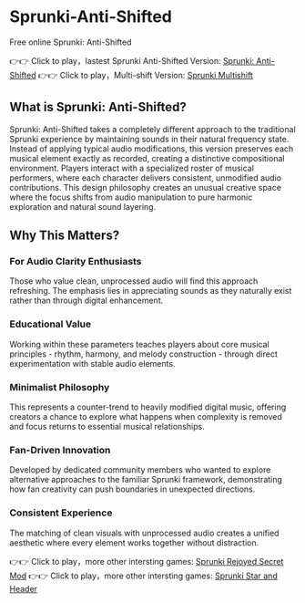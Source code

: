 # Sprunki-Anti-Shifted
Free online Sprunki: Anti-Shifted


👉👉 Click to play，lastest Sprunki Anti-Shifted Version: [Sprunki: Anti-Shifted](https://game-sprunki.com/games/sprunki-anti-shifted/)
👉👉 Click to play，Multi-shift Version: [Sprunki Multishift](https://game-sprunki.com/games/incredibox-sprunki-multishift/)

## What is Sprunki: Anti-Shifted?
Sprunki: Anti-Shifted takes a completely different approach to the traditional Sprunki experience by maintaining sounds in their natural frequency state. Instead of applying typical audio modifications, this version preserves each musical element exactly as recorded, creating a distinctive compositional environment.
Players interact with a specialized roster of musical performers, where each character delivers consistent, unmodified audio contributions. This design philosophy creates an unusual creative space where the focus shifts from audio manipulation to pure harmonic exploration and natural sound layering.

## Why This Matters?

### For Audio Clarity Enthusiasts
Those who value clean, unprocessed audio will find this approach refreshing. The emphasis lies in appreciating sounds as they naturally exist rather than through digital enhancement.

### Educational Value
Working within these parameters teaches players about core musical principles - rhythm, harmony, and melody construction - through direct experimentation with stable audio elements.

### Minimalist Philosophy
This represents a counter-trend to heavily modified digital music, offering creators a chance to explore what happens when complexity is removed and focus returns to essential musical relationships.

### Fan-Driven Innovation
Developed by dedicated community members who wanted to explore alternative approaches to the familiar Sprunki framework, demonstrating how fan creativity can push boundaries in unexpected directions.

### Consistent Experience
The matching of clean visuals with unprocessed audio creates a unified aesthetic where every element works together without distraction.

👉👉 Click to play，more other intersting games: [Sprunki Rejoyed Secret Mod](https://game-sprunki.com/games/sprunki-rejoyed-secret-mod/)
👉👉 Click to play，more other intersting games: [Sprunki Star and Header](https://sprunkiretake.world/games/sprunki-star-and-heart/)
